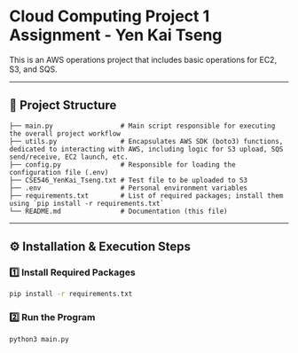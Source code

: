 # Cloud Computing Project 1 Assignment - Yen Kai Tseng

This is an AWS operations project that includes basic operations for EC2, S3, and SQS.

---

## 📂 Project Structure

```
├── main.py                 # Main script responsible for executing the overall project workflow
├── utils.py                # Encapsulates AWS SDK (boto3) functions, dedicated to interacting with AWS, including logic for S3 upload, SQS send/receive, EC2 launch, etc.
├── config.py               # Responsible for loading the configuration file (.env)
├── CSE546_YenKai_Tseng.txt # Test file to be uploaded to S3
├── .env                    # Personal environment variables
├── requirements.txt        # List of required packages; install them using `pip install -r requirements.txt`
└── README.md               # Documentation (this file)
```

---

## ⚙️ Installation & Execution Steps

### 1️⃣ Install Required Packages
```bash
pip install -r requirements.txt
```

### 2️⃣ Run the Program
```bash
python3 main.py
```